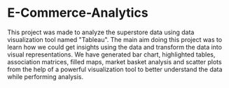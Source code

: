 # E-Commerce-Analytics
This project was made to analyze the superstore data using data visualization tool named "Tableau". The main aim doing this project was to learn how we could get insights using the data and transform the data into visual representations.
We have generated bar chart, highlighted tables, association matrices, filled maps, market basket analysis and scatter plots from the help of a powerful visualization tool to better understand the data while performing analysis.
